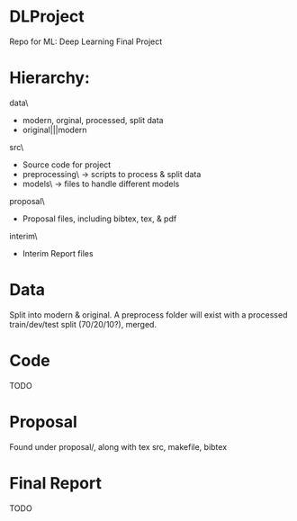 # DLProject
Repo for ML: Deep Learning Final Project

# Hierarchy:
data\\

 - modern, orginal, processed, split data
 - original|||modern

src\\

 - Source code for project
 - preprocessing\\ -> scripts to process & split data
 - models\\ -> files to handle different models

proposal\\

 - Proposal files, including bibtex, tex, & pdf

interim\\

  - Interim Report files

# Data
  Split into modern & original. A preprocess folder will exist with a processed
  train/dev/test split (70/20/10?), merged.

# Code
  TODO

# Proposal
Found under proposal/, along with tex src, makefile, bibtex

# Final Report
  TODO
